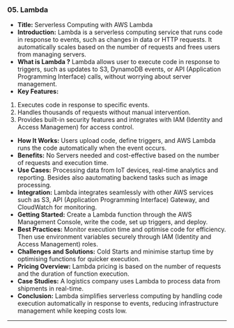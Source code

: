 ### 05. Lambda


* **Title:** Serverless Computing with AWS Lambda
&nbsp;
* **Introduction:**
Lambda is a serverless computing service that runs code in response to events, such as changes in data or HTTP requests. It automatically scales based on the number of requests and frees users from managing servers.
&nbsp;
* **What is Lambda ?**
Lambda allows user to execute code in response to triggers, such as updates to S3, DynamoDB events, or API (Application Programming Interface) calls, without worrying about server management.
&nbsp;
* **Key Features:**
1. Executes code in response to specific events.
2. Handles thousands of requests without manual intervention.
3. Provides built-in security features and integrates with IAM (Identity and Access Managemen) for access control.
&nbsp;
* **How It Works:**
Users upload code, define triggers, and AWS Lambda runs the code automatically when the event occurs.
&nbsp;
* **Benefits:**
No Servers needed and cost-effective based on the number of requests and execution time.
&nbsp;
* **Use Cases:**
Processing data from IoT devices, real-time analytics and reporting. Besides also aautomating backend tasks such as image processing.
&nbsp;
* **Integration:**
Lambda integrates seamlessly with other AWS services such as S3, API (Application Programming Interface) Gateway, and CloudWatch for monitoring.
&nbsp;
* **Getting Started:**
Create a Lambda function through the AWS Management Console, write the code, set up triggers, and deploy.
&nbsp;
* **Best Practices:**
Monitor execution time and optimise code for efficiency. Then use environment variables securely through IAM (Identity and Access Management) roles.
&nbsp;
* **Challenges and Solutions:**
Cold Starts and minimise startup time by optimising functions for quicker execution.
&nbsp;
* **Pricing Overview:**
Lambda pricing is based on the number of requests and the duration of function execution.
&nbsp;
* **Case Studies:**
A logistics company uses Lambda to process data from shipments in real-time.
&nbsp;
* **Conclusion:**
Lambda simplifies serverless computing by handling code execution automatically in response to events, reducing infrastructure management while keeping costs low.
****